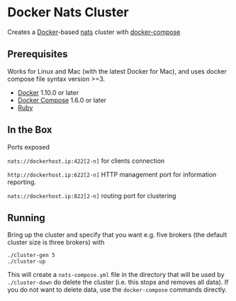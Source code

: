# Docker Nats Cluster

Creates a [Docker](https://www.docker.com)-based [nats](https://nats.io/)
cluster with [docker-compose](https://docs.docker.com/compose)

## Prerequisites

Works for Linux and Mac (with the latest Docker for Mac), and uses docker
compose file syntax version >=3.

-   [Docker](https://www.docker.com) 1.10.0 or later
-   [Docker Compose](https://docs.docker.com/compose) 1.6.0 or later
-   [Ruby](https://www.ruby-lang.org)

## In the Box

Ports exposed

`nats://dockerhost.ip:422[2-n]` for clients connection

`http://dockerhost.ip:622[2-n]` HTTP management port for information reporting.

`nats://dockerhost.ip:822[2-n]` routing port for clustering

## Running

Bring up the cluster and specify that you want e.g. five brokers (the default
cluster size is three brokers) with

```
./cluster-gen 5
./cluster-up
```

This will create a `nats-compose.yml` file in the directory that will be used
by `./cluster-down` do delete the cluster (i.e. this stops and removes all data).
If you do not want to delete data, use the `docker-compose` commands directly.
